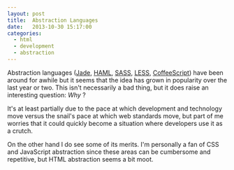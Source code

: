 ```yaml
---
layout: post
title:  Abstraction Languages
date:   2013-10-30 15:17:00
categories:
  - html
  - development
  - abstraction
---
```


Abstraction languages ([Jade][jade-link], [HAML][haml-link], [SASS][sass-link], [LESS][less-link], [CoffeeScript][coffee-link]) have been around for awhile but it seems that the idea has grown in popularity over the last year or two. This isn't necessarily a bad thing, but it does raise an interesting question: *Why* ?

It's at least partially due to the pace at which development and technology move versus the snail's pace at which web standards move, but part of me worries that it could quickly become a situation where developers use it as a crutch.

On the other hand I do see some of its merits. I'm personally a fan of CSS and JavaScript abstraction since these areas can be cumbersome and repetitive, but HTML abstraction seems a bit moot.

[jade-link]: http://jade-lang.com/
[haml-link]: http://haml.info
[sass-link]: http://sass-lang.com/
[less-link]: http://lesscss.org/
[coffee-link]: http://coffeescript.org/

